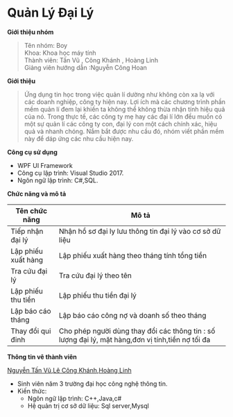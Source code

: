 





# Quản Lý Đại Lý

**Giới thiệu nhóm**

   >Tên nhóm: Boy                                                                                                                          
   Khoa: Khoa học máy tính                                                                                                                  
   Thành viên: Tấn Vũ , Công Khánh , Hoàng Linh                                                                                            
   Giảng viên hướng dẫn :Nguyễn Công Hoan                                                                                                 
   
 **Giới thiệu**
 
 >Ứng dụng tin học trong việc quản lí dường như không còn xa lạ với các doanh nghiệp, công ty hiện nay. Lợi ích mà các chương trình phần mềm quản lí đem lại khiến ta không thể không thừa nhận tính hiệu quả của nó. Trong thực tế, các công ty mẹ hay các đại lí lớn đều muốn có một sự quản lí các công ty con, đại lý con một cách chính xác, hiệu quả và nhanh chóng. Nắm bắt được nhu cầu đó, nhóm viết phần mềm này để dáp ứng các nhu cầu hiện nay.

**Công cụ sử dụng**

- WPF UI Framework
  <ul>
  </ul>
- Công cụ lập trình: Visual Studio 2017.
  <ul>
  </ul>
 - Ngôn ngữ lập trình: C#,SQL.
  <ul>
  </ul>

**Chức năng và mô tả**


|**Tên chức năng**         |                                        **Mô tả**                                 |
|--------------------------|----------------------------------------------------------------------------------|
|Tiếp nhận đại lý| Nhận hồ sơ đại ly lưu thông tin đại lý vào cơ sở dữ liệu|
|Lập phiếu xuất hàng| Lập phiếu xuất hàng theo tháng tính tổng tiền |
|Tra cứu đại lý | Tra cứu đại lý theo tên |
|Lập phiếu thu tiền| Lập phiếu thu tiền đại lý|
|Lập báo cáo tháng| Lập báo cáo công nợ và doanh số theo tháng|
|Thay đổi qui đinh| Cho phép người dùng thay đổi các thông tin : số lượng đại lý, mặt hàng,đơn vị tính,tiền nợ tối đa|

**Thông tin vê thành viên**

[Nguyễn Tấn Vũ](https:https://www.facebook.com/profile.php?id=100010081189283),[Lê Công Khánh](https:https://www.facebook.com/leecongkhanh),[Hoàng Linh](https:https://www.facebook.com/profile.php?id=100004322238688)
- Sinh viên năm 3 trường đại học công nghệ thông tin.
  <ul>
  </ul>
- Kiến thức:
  <ul>
  <li>Ngôn ngữ lập trình: C++,Java,c#</li>
  <li>Hệ quản trị cơ sở dữ liệu: Sql server,Mysql</li>
  </ul>
 
 
